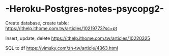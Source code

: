 # -Heroku-Postgres-notes-psycopg2-

Create database, create table: https://ithelp.ithome.com.tw/articles/10219773?sc=pt

Insert, update, delete https://ithelp.ithome.com.tw/articles/10220325

SQL to df https://vimsky.com/zh-tw/article/4363.html
